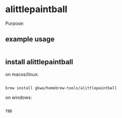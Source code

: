 # alittlepaintball

Purpose:


## example usage

```bash


```

## install alittlepaintball


on macos/linux:
```bash

brew install gkwa/homebrew-tools/alittlepaintball

```


on windows:

```powershell

TBD

```
